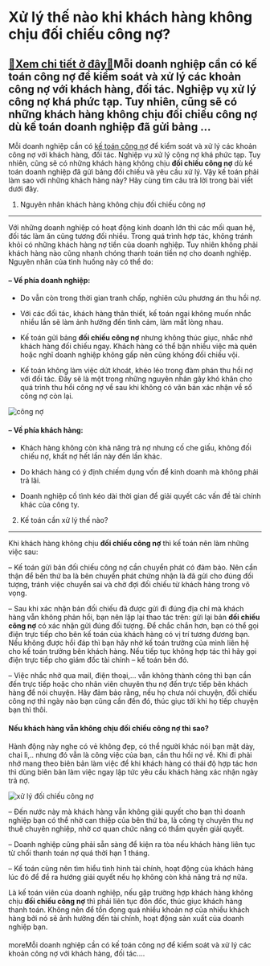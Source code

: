 Xử lý thế nào khi khách hàng không chịu đối chiếu công nợ?
==========================================================

[:gift:Xem chi tiết ở đây:gift:](https://hddtvn.com/xu-ly-the-nao-khi-khach-hang-khong-chiu-doi-chieu-cong-no/)Mỗi doanh nghiệp cần có kế toán công nợ để kiểm soát và xử lý các khoản công nợ với khách hàng, đối tác. Nghiệp vụ xử lý công nợ khá phức tạp. Tuy nhiên, cũng sẽ có những khách hàng không chịu đối chiếu công nợ dù kế toán doanh nghiệp đã gửi bảng …
--------------------------------------------------------------------------------------------------------------------------------------------------------------------------------------------------------------------------------------------------------

Mỗi doanh nghiệp cần có [kế toán công nợ](#) để kiểm soát và xử lý các khoản công nợ với khách hàng, đối tác. Nghiệp vụ xử lý công nợ khá phức tạp. Tuy nhiên, cũng sẽ có những khách hàng không chịu **đối chiếu công nợ** dù kế toán doanh nghiệp đã gửi bảng đối chiếu và yêu cầu xử lý. Vậy kế toán phải làm sao với những khách hàng này? Hãy cùng tìm câu trả lời trong bài viết dưới đây.


1. Nguyên nhân khách hàng không chịu đối chiếu công nợ
------------------------------------------------------


Với những doanh nghiệp có hoạt động kinh doanh lớn thì các mối quan hệ, đối tác làm ăn cũng tương đối nhiều. Trong quá trình hợp tác, không tránh khỏi có những khách hàng nợ tiền của doanh nghiệp. Tuy nhiên không phải khách hàng nào cũng nhanh chóng thanh toán tiền nợ cho doanh nghiệp. Nguyên nhân của tình huống này có thể do:


#### – Về phía doanh nghiệp:


+ Do vẫn còn trong thời gian tranh chấp, nghiên cứu phương án thu hồi nợ.


+ Với các đối tác, khách hàng thân thiết, kế toán ngại không muốn nhắc nhiều lần sẽ làm ảnh hưởng đến tình cảm, làm mất lòng nhau.


+ Kế toán gửi bảng **đối chiếu công nợ** nhưng không thúc giục, nhắc nhở khách hàng đối chiếu ngay. Khách hàng có thể bận nhiều việc mà quên hoặc nghĩ doanh nghiệp không gấp nên cũng không đối chiếu vội.


+ Kế toán không làm việc dứt khoát, khéo léo trong đàm phán thu hồi nợ với đối tác. Đây sẽ là một trong những nguyên nhân gây khó khăn cho quá trình thu hồi công nợ về sau khi không có văn bản xác nhận về số công nợ còn lại.


![công nợ](https://hddtvn.com/wp-content/uploads/2021/01/f9a0c068672e8e70d73f.jpg)


#### – Về phía khách hàng:


+ Khách hàng không còn khả năng trả nợ nhưng cố che giấu, không đối chiếu nợ, khất nợ hết lần này đến lần khác.


+ Do khách hàng có ý định chiếm dụng vốn để kinh doanh mà không phải trả lãi.


+ Doanh nghiệp cố tình kéo dài thời gian để giải quyết các vấn đề tài chính khác của công ty.


2. Kế toán cần xử lý thế nào?
-----------------------------


Khi khách hàng không chịu **đối chiếu công nợ** thì kế toán nên làm những việc sau:


– Kế toán gửi bản đối chiếu công nợ cần chuyển phát có đảm bảo. Nên cẩn thận để bên thứ ba là bên chuyển phát chứng nhận là đã gửi cho đúng đối tượng, tránh việc chuyển sai và chờ đợi đối chiếu từ khách hàng trong vô vọng.


– Sau khi xác nhận bản đối chiếu đã được gửi đi đúng địa chỉ mà khách hàng vẫn không phản hồi, bạn nên lặp lại thao tác trên: gửi lại bản **đối chiếu công nợ** có xác nhận gửi đúng đối tượng. Để chắc chắn hơn, bạn có thể gọi điện trực tiếp cho bên kế toán của khách hàng có vị trí tương đương bạn. Nếu không được hồi đáp thì bạn hãy nhờ kế toán trưởng của mình liên hệ cho kế toán trưởng bên khách hàng. Nếu tiếp tục không hợp tác thì hãy gọi điện trực tiếp cho giám đốc tài chính – kế toán bên đó.


– Việc nhắc nhở qua mail, điện thoại,… vẫn không thành công thì bạn cần đến trực tiếp hoặc cho nhân viên chuyên thu nợ đến trực tiếp bên khách hàng để nói chuyện. Hãy đảm bảo rằng, nếu họ chưa nói chuyện, đối chiếu công nợ thì ngày nào bạn cũng cần đến đó, thúc giục tới khi họ tiếp chuyện bạn thì thôi.


#### Nếu khách hàng vẫn không chịu đối chiếu công nợ thì sao?


Hành động này nghe có vẻ không đẹp, có thể người khác nói bạn mặt dày, chai lì,.. nhưng đó vẫn là công việc của bạn, cần thu hồi nợ về. Khi đi phải nhớ mang theo biên bản làm việc để khi khách hàng có thái độ hợp tác hơn thì dùng biên bản làm việc ngay lập tức yêu cầu khách hàng xác nhận ngày trả nợ.


![xử lý đối chiếu công nợ](https://hddtvn.com/wp-content/uploads/2021/01/062346baoxaydung_MNT88.jpg)


– Đến nước này mà khách hàng vẫn không giải quyết cho bạn thì doanh nghiệp bạn có thể nhờ can thiệp của bên thứ ba, là công ty chuyên thu nợ thuê chuyên nghiệp, nhờ cơ quan chức năng có thẩm quyền giải quyết.


– Doanh nghiệp cũng phải sẵn sàng để kiện ra tòa nếu khách hàng liên tục từ chối thanh toán nợ quá thời hạn 1 tháng.


– Kế toán cũng nên tìm hiểu tình hình tài chính, hoạt động của khách hàng lúc đó để đề ra hướng giải quyết nếu họ không còn khả năng trả nợ nữa.


Là kế toán viên của doanh nghiệp, nếu gặp trường hợp khách hàng không chịu **đối chiếu công nợ** thì phải liên tục đôn đốc, thúc giục khách hàng thanh toán. Không nên để tồn đọng quá nhiều khoản nợ của nhiều khách hàng bởi nó sẽ ảnh hưởng đến tài chính, hoạt động sản xuất của doanh nghiệp bạn.


#### 


moreMỗi doanh nghiệp cần có kế toán công nợ để kiểm soát và xử lý các khoản công nợ với khách hàng, đối tác….

